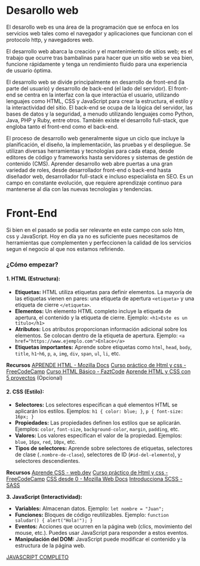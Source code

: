 # Desarollo web

El desarollo web es una área de la programación que se enfoca en los servicios web tales como el navegador y aplicaciones que funcionan con el protocolo http, y navegadores web.

El desarrollo web abarca la creación y el mantenimiento de sitios web; es el trabajo que ocurre tras bambalinas para hacer que un sitio web se vea bien, funcione rápidamente y tenga un rendimiento fluido para una experiencia de usuario óptima.

El desarrollo web se divide principalmente en desarrollo de front-end (la parte del usuario) y desarrollo de back-end (el lado del servidor). El front-end se centra en la interfaz con la que interactúa el usuario, utilizando lenguajes como HTML, CSS y JavaScript para crear la estructura, el estilo y la interactividad del sitio. El back-end se ocupa de la lógica del servidor, las bases de datos y la seguridad, a menudo utilizando lenguajes como Python, Java, PHP y Ruby, entre otros. También existe el desarrollo full-stack, que engloba tanto el front-end como el back-end.

El proceso de desarrollo web generalmente sigue un ciclo que incluye la planificación, el diseño, la implementación, las pruebas y el despliegue. Se utilizan diversas herramientas y tecnologías para cada etapa, desde editores de código y frameworks hasta servidores y sistemas de gestión de contenido (CMS). Aprender desarrollo web abre puertas a una gran variedad de roles, desde desarrollador front-end o back-end hasta diseñador web, desarrollador full-stack e incluso especialista en SEO. Es un campo en constante evolución, que requiere aprendizaje continuo para mantenerse al día con las nuevas tecnologías y tendencias.

# Front-End

Si bien en el pasado se podia ser relevante en este campo con solo htm, css y JavaScript. Hoy en día ya no es suficiente pues necesitamos de herramientas que complementen y perfeccionen la calidad de los servicios segun el negocio al que nos estamos refiriendo.

### ¿Cómo empezar?

#### 1. HTML (Estructura):

- **Etiquetas:** HTML utiliza etiquetas para definir elementos. La mayoría de las etiquetas vienen en pares: una etiqueta de apertura `<etiqueta>` y una etiqueta de cierre `</etiqueta>`.
- **Elementos:** Un elemento HTML completo incluye la etiqueta de apertura, el contenido y la etiqueta de cierre. Ejemplo: `<h1>Este es un título</h1>`
- **Atributos:** Los atributos proporcionan información adicional sobre los elementos. Se colocan dentro de la etiqueta de apertura. Ejemplo: `<a href="https://www.ejemplo.com">Enlace</a>`
- **Etiquetas importantes:** Aprende sobre etiquetas como `html`, `head`, `body`, `title`, `h1`-`h6`, `p`, `a`, `img`, `div`, `span`, `ul`, `li`, etc.

**Recursos**
[APRENDE HTML - Mozilla Docs](https://developer.mozilla.org/es/docs/Learn/HTML/Introduction_to_HTML/Getting_started)
[Curso práctico de Html y css - FreeCodeCamp](https://www.freecodecamp.org/espanol/news/aprende-html-y-css-curso-desde-cero/)
[Curso HTML Básico - FaztCode](https://www.youtube.com/watch?v=rbuYtrNUxg4&ab_channel=Fazt)
[Aprende HTML y CSS con 5 proyectos](https://www.youtube.com/watch?v=AXPASVeX74o&ab_channel=Codigo369) (Opcional)

#### 2. CSS (Estilo):

- **Selectores:** Los selectores especifican a qué elementos HTML se aplicarán los estilos. Ejemplos: `h1 { color: blue; }`, `p { font-size: 16px; }`
- **Propiedades:** Las propiedades definen los estilos que se aplicarán. Ejemplos: `color`, `font-size`, `background-color`, `margin`, `padding`, etc.
- **Valores:** Los valores especifican el valor de la propiedad. Ejemplos: `blue`, `16px`, `red`, `10px`, etc.
- **Tipos de selectores:** Aprende sobre selectores de etiquetas, selectores de clase (`.nombre-de-clase`), selectores de ID (`#id-del-elemento`), y selectores descendientes.

**Recursos**
[Aprende CSS - web.dev](https://web.dev/learn/css?hl=es)
[Curso práctico de Html y css - FreeCodeCamp](https://www.freecodecamp.org/espanol/news/aprende-html-y-css-curso-desde-cero/)
[CSS desde 0 - Mozilla Web Docs](https://developer.mozilla.org/es/docs/Learn/Getting_started_with_the_web/CSS_basics)
[Introducciona SCSS - SASS](https://www.w3schools.com/sass/)

**3. JavaScript (Interactividad):**

- **Variables:** Almacenan datos. Ejemplo: `let nombre = "Juan";`
- **Funciones:** Bloques de código reutilizables. Ejemplo: `function saludar() { alert("Hola!"); }`
- **Eventos:** Acciones que ocurren en la página web (clics, movimiento del mouse, etc.). Puedes usar JavaScript para responder a estos eventos.
- **Manipulación del DOM:** JavaScript puede modificar el contenido y la estructura de la página web.

[JAVASCRIPT COMPLETO](./langs/js.md)
